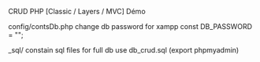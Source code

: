 CRUD PHP [Classic / Layers / MVC] Démo

config/contsDb.php 
change db password for xampp 
const DB_PASSWORD 				= "";

_sql/ constain sql files
for full db use db_crud.sql (export phpmyadmin)
